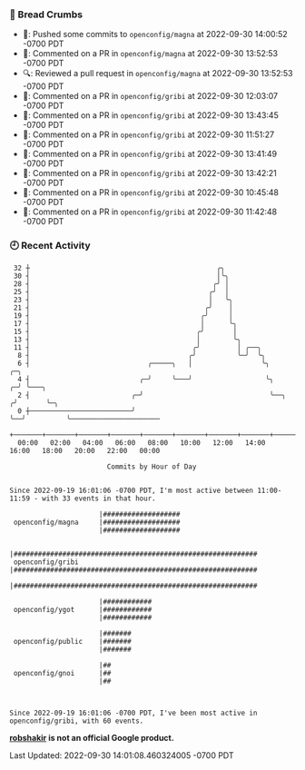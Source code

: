 ### 🍞 Bread Crumbs

 * 🚢: Pushed some commits to `openconfig/magna` at 2022-09-30 14:00:52 -0700 PDT
 * 💬: Commented on a PR in  `openconfig/magna` at 2022-09-30 13:52:53 -0700 PDT
 * 🔍: Reviewed a pull request in  `openconfig/magna` at 2022-09-30 13:52:53 -0700 PDT
 * 💬: Commented on a PR in  `openconfig/gribi` at 2022-09-30 12:03:07 -0700 PDT
 * 💬: Commented on a PR in  `openconfig/gribi` at 2022-09-30 13:43:45 -0700 PDT
 * 💬: Commented on a PR in  `openconfig/gribi` at 2022-09-30 11:51:27 -0700 PDT
 * 💬: Commented on a PR in  `openconfig/gribi` at 2022-09-30 13:41:49 -0700 PDT
 * 💬: Commented on a PR in  `openconfig/gribi` at 2022-09-30 13:42:21 -0700 PDT
 * 💬: Commented on a PR in  `openconfig/gribi` at 2022-09-30 10:45:48 -0700 PDT
 * 💬: Commented on a PR in  `openconfig/gribi` at 2022-09-30 11:42:48 -0700 PDT

### 🕘 Recent Activity
```
 32 ┼                                              ╭╮
 30 ┤                                              │╰╮
 28 ┤                                             ╭╯ │
 25 ┤                                            ╭╯  │
 23 ┤                                            │   ╰╮
 21 ┤                                           ╭╯    │
 19 ┤                                          ╭╯     │
 17 ┤                                          │      ╰╮
 15 ┤                                         ╭╯       │
 13 ┤                                         │        ╰╮
 11 ┤                                        ╭╯         │ ╭──╮
  8 ┤                                       ╭╯          ╰─╯  ╰╮
  6 ┤                             ╭─────╮   │                 ╰╮         ╭─╮
  4 ┤                           ╭─╯     ╰───╯                  ╰╮      ╭─╯ ╰───╮
  2 ┤                         ╭─╯                               ╰──╮  ╭╯       ╰─╮
  0 ┼─────────────────────────╯                                    ╰──╯          ╰──────────────────────
    +───────+───────+───────+───────+───────+───────+───────+───────+───────+───────+───────+───────+────
  00:00   02:00   04:00   06:00   08:00   10:00   12:00   14:00   16:00   18:00   20:00   22:00   00:00   

						Commits by Hour of Day


Since 2022-09-19 16:01:06 -0700 PDT, I'm most active between 11:00-11:59 - with 33 events in that hour.

```



```
                      |###################
 openconfig/magna     |###################
                      |###################

                      |############################################################
 openconfig/gribi     |############################################################
                      |############################################################

                      |############
 openconfig/ygot      |############
                      |############

                      |#######
 openconfig/public    |#######
                      |#######

                      |##
 openconfig/gnoi      |##
                      |##



Since 2022-09-19 16:01:06 -0700 PDT, I've been most active in openconfig/gribi, with 60 events.

```
**[robshakir](mailto:robjs@google.com) is not an official Google product.**  


Last Updated: 2022-09-30 14:01:08.460324005 -0700 PDT
